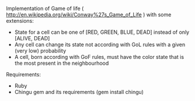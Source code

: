 Implementation of Game of life ( http://en.wikipedia.org/wiki/Conway%27s_Game_of_Life ) with some extensions:
* State for a cell can be one of [RED, GREEN, BLUE, DEAD] instead of only [ALIVE, DEAD]
* Any cell can change its state not according with GoL rules with a given (very low) probability
* A cell, born according with GoF rules, must have the color state that is the most present in the neighbourhood

Requirements:

* Ruby
* Chingu gem and its requirements (gem install chingu)
